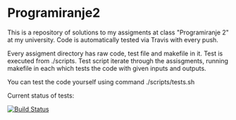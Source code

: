 # Programiranje2



This is a repository of solutions to my assigments at class "Programiranje 2" at my university.
Code is automatically tested via Travis with every push.


Every assigment directory has raw code, test file and makefile in it.
Test is executed from ./scripts.
Test script iterate through the assisgments, running makefile in each which tests the code with given inputs and outputs.



You can test the code yourself using command ./scripts/tests.sh




Current status of tests:

[![Build Status](https://travis-ci.org/Meemaw/cProgramming.svg?branch=master)](https://travis-ci.org/Meemaw/cProgramming)
